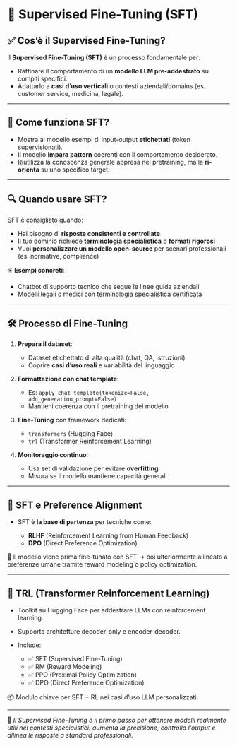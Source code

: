 # 🧠 Supervised Fine-Tuning (SFT)

## ✅ Cos’è il Supervised Fine-Tuning?

Il **Supervised Fine-Tuning (SFT)** è un processo fondamentale per:

* Raffinare il comportamento di un **modello LLM pre-addestrato** su compiti specifici.
* Adattarlo a **casi d’uso verticali** o contesti aziendali/domains (es. customer service, medicina, legale).

---

## 🧠 Come funziona SFT?

* Mostra al modello esempi di input-output **etichettati** (token supervisionati).
* Il modello **impara pattern** coerenti con il comportamento desiderato.
* Riutilizza la conoscenza generale appresa nel pretraining, ma la **ri-orienta** su uno specifico target.

---

## 🔍 Quando usare SFT?

SFT è consigliato quando:

* Hai bisogno di **risposte consistenti e controllate**
* Il tuo dominio richiede **terminologia specialistica** o **formati rigorosi**
* Vuoi **personalizzare un modello open-source** per scenari professionali (es. normative, compliance)

✳️ **Esempi concreti**:

* Chatbot di supporto tecnico che segue le linee guida aziendali
* Modelli legali o medici con terminologia specialistica certificata

---

## 🛠 Processo di Fine-Tuning

1. **Prepara il dataset**:

   * Dataset etichettato di alta qualità (chat, QA, istruzioni)
   * Coprire **casi d’uso reali** e variabilità del linguaggio

2. **Formattazione con chat template**:

   * Es: `apply_chat_template(tokenize=False, add_generation_prompt=False)`
   * Mantieni coerenza con il pretraining del modello

3. **Fine-Tuning** con framework dedicati:

   * `transformers` (Hugging Face)
   * `trl` (Transformer Reinforcement Learning)

4. **Monitoraggio continuo**:

   * Usa set di validazione per evitare **overfitting**
   * Misura se il modello mantiene capacità generali

---

## 🧩 SFT e Preference Alignment

* SFT è **la base di partenza** per tecniche come:

  * **RLHF** (Reinforcement Learning from Human Feedback)
  * **DPO** (Direct Preference Optimization)

🔎 Il modello viene prima fine-tunato con SFT → poi ulteriormente allineato a preferenze umane tramite reward modeling o policy optimization.

---

## 🧪 TRL (Transformer Reinforcement Learning)

* Toolkit su Hugging Face per addestrare LLMs con reinforcement learning.
* Supporta architetture decoder-only e encoder-decoder.
* Include:

  * ✅ SFT (Supervised Fine-Tuning)
  * ✅ RM (Reward Modeling)
  * ✅ PPO (Proximal Policy Optimization)
  * ✅ DPO (Direct Preference Optimization)

📦 Modulo chiave per SFT + RL nei casi d’uso LLM personalizzati.

---

📘 *Il Supervised Fine-Tuning è il primo passo per ottenere modelli realmente utili nei contesti specialistici: aumenta la precisione, controlla l'output e allinea le risposte a standard professionali.*
